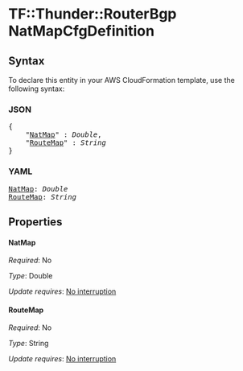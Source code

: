 # TF::Thunder::RouterBgp NatMapCfgDefinition

## Syntax

To declare this entity in your AWS CloudFormation template, use the following syntax:

### JSON

<pre>
{
    "<a href="#natmap" title="NatMap">NatMap</a>" : <i>Double</i>,
    "<a href="#routemap" title="RouteMap">RouteMap</a>" : <i>String</i>
}
</pre>

### YAML

<pre>
<a href="#natmap" title="NatMap">NatMap</a>: <i>Double</i>
<a href="#routemap" title="RouteMap">RouteMap</a>: <i>String</i>
</pre>

## Properties

#### NatMap

_Required_: No

_Type_: Double

_Update requires_: [No interruption](https://docs.aws.amazon.com/AWSCloudFormation/latest/UserGuide/using-cfn-updating-stacks-update-behaviors.html#update-no-interrupt)

#### RouteMap

_Required_: No

_Type_: String

_Update requires_: [No interruption](https://docs.aws.amazon.com/AWSCloudFormation/latest/UserGuide/using-cfn-updating-stacks-update-behaviors.html#update-no-interrupt)

